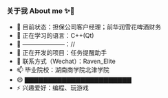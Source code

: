 ### 关于我 About me ✨👋


- 🔭 目前状态：担保公司客户经理；前华润雪花啤酒财务
- 🌱 正在学习的语言：C++(Qt)
- 👯 ———————：//
- 🤔 正在开发的项目：任务提醒助手
- 💬 联系方式（Wechat）：Raven_Elite
- 📫 毕业院校：湖南商学院北津学院
- 😄 ▇▇▇▇▇▇▇▇▇▇▇▇▇▇▇▇▇▇▇▇▇▇▇
- ⚡ 兴趣爱好：编程、玩游戏
<!--
**InfinityEx/InfinityEx** is a ✨ _special_ ✨ repository because its `README.md` (this file) appears on your GitHub profile.


-->
